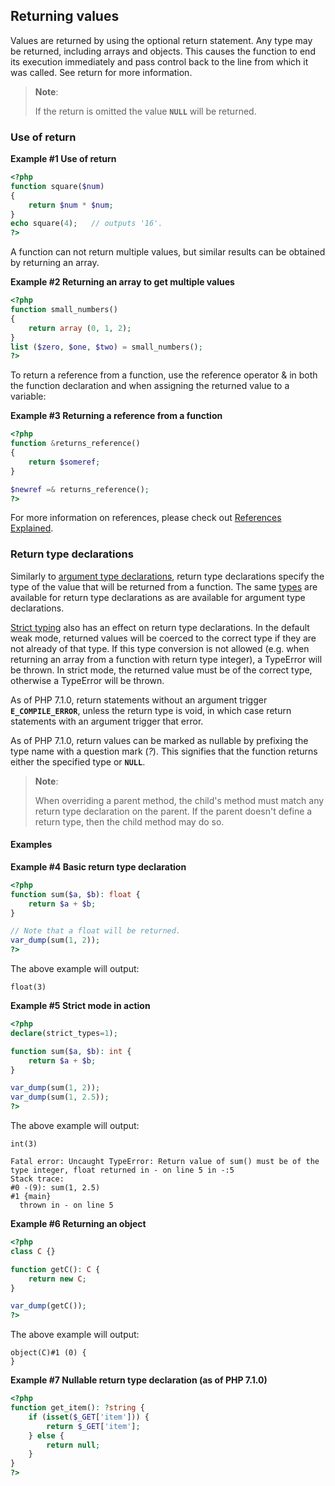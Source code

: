 Returning values
----------------

Values are returned by using the optional return statement. Any type may
be returned, including arrays and objects. This causes the function to
end its execution immediately and pass control back to the line from
which it was called. See <span class="function">return</span> for more
information.

> **Note**:
>
> If the <span class="function">return</span> is omitted the value
> **`NULL`** will be returned.

### Use of return

**Example \#1 Use of <span class="function">return</span>**

``` php
<?php
function square($num)
{
    return $num * $num;
}
echo square(4);   // outputs '16'.
?>
```

A function can not return multiple values, but similar results can be
obtained by returning an array.

**Example \#2 Returning an array to get multiple values**

``` php
<?php
function small_numbers()
{
    return array (0, 1, 2);
}
list ($zero, $one, $two) = small_numbers();
?>
```

To return a reference from a function, use the reference operator & in
both the function declaration and when assigning the returned value to a
variable:

**Example \#3 Returning a reference from a function**

``` php
<?php
function &returns_reference()
{
    return $someref;
}

$newref =& returns_reference();
?>
```

For more information on references, please check out
<a href="/language/references.html" class="link">References Explained</a>.

### Return type declarations

Similarly to
<a href="/functions/arguments.html#functions.arguments.type-declaration" class="link">argument type declarations</a>,
return type declarations specify the type of the value that will be
returned from a function. The same
<a href="/functions/arguments.html#functions.arguments.type-declaration.types" class="link">types</a>
are available for return type declarations as are available for argument
type declarations.

<a href="/functions/arguments.html#functions.arguments.type-declaration.strict" class="link">Strict typing</a>
also has an effect on return type declarations. In the default weak
mode, returned values will be coerced to the correct type if they are
not already of that type. If this type conversion is not allowed (e.g.
when returning an <span class="type">array</span> from a function with
return type <span class="type">integer</span>), a <span
class="classname">TypeError</span> will be thrown. In strict mode, the
returned value must be of the correct type, otherwise a <span
class="classname">TypeError</span> will be thrown.

As of PHP 7.1.0, return statements without an argument trigger
**`E_COMPILE_ERROR`**, unless the return type is <span
class="type">void</span>, in which case return statements with an
argument trigger that error.

As of PHP 7.1.0, return values can be marked as nullable by prefixing
the type name with a question mark (*?*). This signifies that the
function returns either the specified type or **`NULL`**.

> **Note**:
>
> When overriding a parent method, the child's method must match any
> return type declaration on the parent. If the parent doesn't define a
> return type, then the child method may do so.

#### Examples

**Example \#4 Basic return type declaration**

``` php
<?php
function sum($a, $b): float {
    return $a + $b;
}

// Note that a float will be returned.
var_dump(sum(1, 2));
?>
```

The above example will output:

    float(3)

**Example \#5 Strict mode in action**

``` php
<?php
declare(strict_types=1);

function sum($a, $b): int {
    return $a + $b;
}

var_dump(sum(1, 2));
var_dump(sum(1, 2.5));
?>
```

The above example will output:

    int(3)

    Fatal error: Uncaught TypeError: Return value of sum() must be of the type integer, float returned in - on line 5 in -:5
    Stack trace:
    #0 -(9): sum(1, 2.5)
    #1 {main}
      thrown in - on line 5

**Example \#6 Returning an object**

``` php
<?php
class C {}

function getC(): C {
    return new C;
}

var_dump(getC());
?>
```

The above example will output:

    object(C)#1 (0) {
    }

**Example \#7 Nullable return type declaration (as of PHP 7.1.0)**

``` php
<?php
function get_item(): ?string {
    if (isset($_GET['item'])) {
        return $_GET['item'];
    } else {
        return null;
    }
}
?>
```

